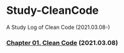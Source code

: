 # Study-CleanCode
A Study Log of Clean Code (2021.03.08-)

### [Chapter 01. Clean Code](https://github.com/kyurimki/Study-CleanCode/blob/main/chapter01-CleanCode.md) (2021.03.08)
